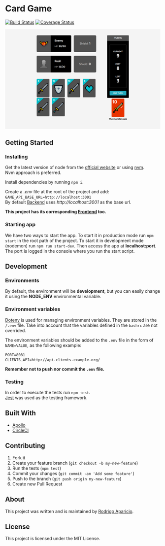 # Card Game

[![Build Status](https://circleci.com/gh/raparicio6/card-game-graphql.svg?style=shield)](https://circleci.com/gh/raparicio6/card-game-graphql)
[![Coverage Status](https://coveralls.io/repos/github/raparicio6/card-game-graphql/badge.svg?branch=master)](https://coveralls.io/github/raparicio6/card-game-graphql?branch=master)

<img alt="App" src="./app-image.png">

## Getting Started

### Installing

Get the latest version of node from the [official website](https://nodejs.org/) or using [nvm](https://github.com/creationix/nvm).  
Nvm approach is preferred.

Install dependencies by running `npm i`.

Create a *.env* file at the root of the project and add:  
`GAME_API_BASE_URL=http://localhost:3001`  
By default [Backend](https://github.com/raparicio6/card-game-node) uses *http://localhost:3001* as the base url.

**This project has its corresponding [Frontend](https://github.com/raparicio6/card-game-react) too.**

### Starting app

We have two ways to start the app. To start it in production mode run `npm start` in the root path of the project. To start it in development mode (nodemon) run `npm run start-dev`. Then access the app at **localhost:port**. The port is logged in the console where you run the start script.

## Development

### Environments

By default, the environment will be **development**, but you can easily change it using the **NODE_ENV** environmental variable.

### Environment variables

[Dotenv](https://www.npmjs.com/package/dotenv) is used for managing environment variables. They are stored in the `/.env` file. Take into account that the variables defined in the `bashrc` are not overrided.

The environment variables should be added to the `.env` file in the form of `NAME=VALUE`, as the following example:

```
PORT=8081
CLIENTS_API=http://api.clients.example.org/
```

**Remember not to push nor commit the `.env` file.**

### Testing

In order to execute the tests run `npm test`.  
[Jest](https://jestjs.io/) was used as the testing framework.

## Built With

* [Apollo](https://www.apollographql.com/docs/apollo-server/)
* [CircleCI](https://circleci.com/)

## Contributing

1. Fork it
2. Create your feature branch (`git checkout -b my-new-feature`)
3. Run the tests (`npm test`)
4. Commit your changes (`git commit -am 'Add some feature'`)
5. Push to the branch (`git push origin my-new-feature`)
6. Create new Pull Request

## About

This project was written and is maintained by [Rodrigo Aparicio](https://github.com/raparicio6).

## License

This project is licensed under the MIT License.
